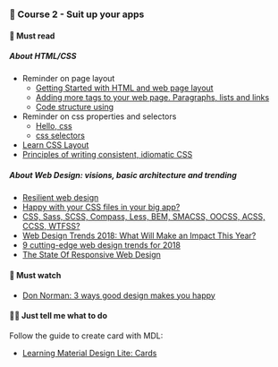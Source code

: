 ### 🍭 Course 2 - Suit up your apps

#### 📖 Must read

##### About HTML/CSS

* Reminder on page layout
  * [Getting Started with HTML and web page layout](https://medium.com/teach-yourself-web-development/your-first-day-learning-html-and-how-a-webpage-is-laid-out-41558ff08264#.w93jyhz16)
  * [Adding more tags to your web page. Paragraphs, lists and links](https://medium.com/@andygimma/lesson-2-adding-more-tags-to-your-web-page-9fbcac837b54)
  * [Code structure using <div>](https://medium.com/@andygimma/lesson-3-code-structure-using-div-1fd4236b02de)
* Reminder on css properties and selectors
  * [Hello, css](https://internetingishard.com/html-and-css/hello-css/)
  * [css selectors](https://internetingishard.com/html-and-css/css-selectors/)
* [Learn CSS Layout](http://learnlayout.com/)
* [Principles of writing consistent, idiomatic CSS](https://github.com/necolas/idiomatic-css)


##### About Web Design: visions, basic architecture and trending

* [Resilient web design](https://resilientwebdesign.com)
* [Happy with your CSS files in your big app?](https://medium.com/@albinotonnina/happy-with-your-css-files-in-your-big-app-ca03d51ed5bd)
* [CSS, Sass, SCSS, Compass, Less, BEM, SMACSS, OOCSS, ACSS, CCSS, WTFSS?](https://www.leemunroe.com/css-sass-scss-bem-less/)
* [Web Design Trends 2018: What Will Make an Impact This Year?](https://www.shopify.com/partners/blog/web-design-trends-2018)
* [9 cutting-edge web design trends for 2018](https://en.99designs.fr/blog/trends/web-design-trends-2018/)
* [The State Of Responsive Web Design](https://www.smashingmagazine.com/2013/05/the-state-of-responsive-web-design)

#### 🍿 Must watch

* [Don Norman: 3 ways good design makes you happy](https://www.ted.com/talks/don_norman_on_design_and_emotion)

#### 👩‍💻 Just tell me what to do

Follow the guide to create card with MDL:

* [Learning Material Design Lite: Cards](https://webdesign.tutsplus.com/tutorials/learning-material-design-lite-cards--cms-24633)

